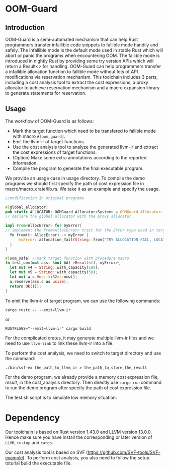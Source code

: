 # OOM-Guard
## Introduction
OOM-Guard is a semi-automated mechanism that can help Rust programmers transfer infallible code snippets to fallible mode handily and safely. The infallible mode is the default mode used in stable Rust which will abort or panic the programs when encountering OOM. The fallible mode is introduced in nightly Rust by providing some try version APIs which will return a Result<> for handling. OOM-Guard can help programmers transfer a infallible allocation function to fallible mode without lots of API modifications via reservation mechanism. This toolchain includes 3 parts, including a cost analysis tool to extract the cost expressions, a proxy allocator to achieve reservation mechanism and a macro expansion library to generate statements for reservation. 

## Usage
The workflow of OOM-Guard is as follows:
- Mark the target function which need to be transfered to fallible mode with macro `#[oom_guard]`.
- Emit the llvm-ir of target functions.
- Use the cost analysis tool to analyze the generated llvm-ir and extract the cost expressions of target functions.
- (Option) Make some extra annotations according to the reported information.
- Compile the program to generate the final executable program.

We provide an usage case in usage directory. To compile the demo programs we should first specify the path of cost expression file in macro/macro_crate/lib.rs. We take it as an example and specify the usage.

```Rust
//modification in original programs

#[global_allocator]
pub static ALLOCATOR: OOMGuard_Allocator<System> = OOMGuard_Allocator::new(&System);
// declare the global allocator with the proxy allocator.

impl From<AllocError> for myError{
// implement the From<AllocError> trait for the Error type used in target functions.
  fn from(t: AllocError) -> myError {
      myError::allocation_fail(String::from("TRY ALLOCATION FAIL, LOCATION: try_test_oom()"))    
  }
}

#[oom_safe] //mark target function with procedure macro
fn test_oom(mut ass: &mut AA)->Result<(), myError>{
  let mut v4 = String::with_capacity(100);
  let mut v5 = String::with_capacity(50);
  let mut a = Vec::<i32>::new();
  a.reserve(ass.c as usize);
  return Ok(());
}
```
To emit the llvm-ir of target program, we can use the following commands:
```Shell
cargo rustc -- --emit=llvm-ir
```
or
```Shell
RUSTFLAGS="--emit=llvm-ir" cargo build
```
For the complicated crates, it may generate multiple llvm-ir files and we need to use `llvm-link` to link these llvm-ir into a file.

To perform the cost analysis, we need to switch to target directory and use the command:
```Shell
./bin/svf-ex the_path_to_llvm_ir > the_path_to_store_the_result
```

For the demo program, we already provide a memory cost expression file, $result$, in the cost_analysis directory. Then directly use `cargo run` command to run the demo program after specify the path of cost expression file.

The test.sh script is to simulate low memory situation.

# Dependency
Our toolchain is based on Rust version 1.43.0 and LLVM version 13.0.0. Hence make sure you have install the corresponding or later version of `LLVM`, `rustup` and `cargo`.

Our cost analysis tool is based on SVF (https://github.com/SVF-tools/SVF-example). To perform cost analysis, you also need to follow the setup toturial build the executable file.